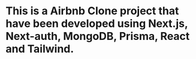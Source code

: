 # This is a Airbnb Clone project that have been developed using Next.js, Next-auth, MongoDB, Prisma, React and Tailwind.
